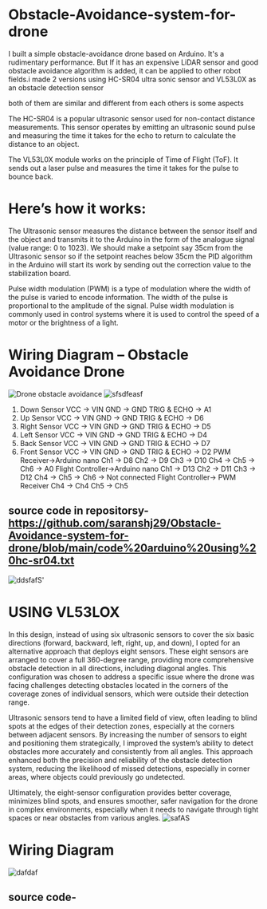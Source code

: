 # Obstacle-Avoidance-system-for-drone

I built a simple obstacle-avoidance drone based on Arduino. It's a rudimentary performance. But If it has an expensive LiDAR sensor and good obstacle avoidance algorithm is added, it can be applied to other robot fields.i made 2 versions using  HC-SR04 ultra sonic sensor and  VL53L0X  as an obstacle detection sensor

both of them are similar and different from each others is some aspects

The HC-SR04 is a popular ultrasonic sensor used for non-contact distance measurements. This sensor operates by emitting an ultrasonic sound pulse and measuring the time it takes for the echo to return to calculate the distance to an object.

The VL53L0X module works on the principle of Time of Flight (ToF). It sends out a laser pulse and measures the time it takes for the pulse to bounce back.

# Here’s how it works:
The Ultrasonic sensor measures the distance between the sensor itself and the object and transmits it to the Arduino in the form of the analogue signal (value range: 0 to 1023). We should make a setpoint say 35cm from the Ultrasonic sensor so if the setpoint reaches below 35cm the PID algorithm in the Arduino will start its work by sending out the correction value to the stabilization board.


Pulse width modulation (PWM) is a type of modulation where the width of the pulse is varied to encode information. The width of the pulse is proportional to the amplitude of the signal. Pulse width modulation is commonly used in control systems where it is used to control the speed of a motor or the brightness of a light.

# Wiring Diagram – Obstacle Avoidance Drone
![Drone obstacle avoidance](https://github.com/user-attachments/assets/0c2bc23b-8b07-4088-b93f-4630fb17001c)
![sfsdfeasf](https://github.com/user-attachments/assets/b25cafdf-f00a-4e5e-857f-7af97b622c37)

1. Down Sensor
VCC -> VIN
GND -> GND
TRIG & ECHO -> A1
2. Up Sensor
VCC -> VIN
GND -> GND
TRIG & ECHO -> D6
3. Right Sensor
VCC -> VIN
GND -> GND
TRIG & ECHO -> D5
4. Left Sensor
VCC -> VIN
GND -> GND
TRIG & ECHO -> D4
5. Back Sensor
VCC -> VIN
GND -> GND
TRIG & ECHO -> D7
6. Front Sensor
VCC -> VIN
GND -> GND
TRIG & ECHO -> D2
PWM Receiver->Arduino nano
Ch1 -> D8
Ch2 -> D9
Ch3 -> D10
Ch4 ->
Ch5 ->
Ch6 -> A0
Flight Controller->Arduino nano
Ch1 -> D13
Ch2 -> D11
Ch3 -> D12
Ch4 ->
Ch5 ->
Ch6 ->  Not connected
Flight Controller-> PWM Receiver
Ch4 -> Ch4
Ch5 -> Ch5
 ## source code in repositorsy-https://github.com/saranshj29/Obstacle-Avoidance-system-for-drone/blob/main/code%20arduino%20using%20hc-sr04.txt
![ddsfafS'](https://github.com/user-attachments/assets/d01b0efa-2a48-4285-b4ef-23071ea138f7)


# USING VL53LOX

In this design, instead of using six ultrasonic sensors to cover the six basic directions (forward, backward, left, right, up, and down), I opted for an alternative approach that deploys eight sensors. These eight sensors are arranged to cover a full 360-degree range, providing more comprehensive obstacle detection in all directions, including diagonal angles. This configuration was chosen to address a specific issue where the drone was facing challenges detecting obstacles located in the corners of the coverage zones of individual sensors, which were outside their detection range.

Ultrasonic sensors tend to have a limited field of view, often leading to blind spots at the edges of their detection zones, especially at the corners between adjacent sensors. By increasing the number of sensors to eight and positioning them strategically, I improved the system’s ability to detect obstacles more accurately and consistently from all angles. This approach enhanced both the precision and reliability of the obstacle detection system, reducing the likelihood of missed detections, especially in corner areas, where objects could previously go undetected.

Ultimately, the eight-sensor configuration provides better coverage, minimizes blind spots, and ensures smoother, safer navigation for the drone in complex environments, especially when it needs to navigate through tight spaces or near obstacles from various angles.
![safAS](https://github.com/user-attachments/assets/2efd0d58-7832-4afa-ab30-f8d3c83170a2)

# Wiring Diagram 
![dafdaf](https://github.com/user-attachments/assets/24533761-e95a-43b5-84f6-ad636080ca9c)
## source code-

